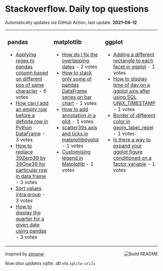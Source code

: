 # Stackoverflow. Daily top questions 

Automatically updates via GitHub Action, last update: **<!-- date starts -->2021-04-12<!-- date ends -->**


<table><tr><td valign="top" width="33%">

### pandas
<!-- pandas starts -->
* [Applying regex to pandas column based on different pos of same character](https://stackoverflow.com/questions/67056503/applying-regex-to-pandas-column-based-on-different-pos-of-same-character) - 6 votes
* [How can I add an empty row before a definite row in Python DataFrame](https://stackoverflow.com/questions/67062516/how-can-i-add-an-empty-row-before-a-definite-row-in-python-dataframe) - 3 votes
* [How to replace 39Zero39 by 39One39 for particular row in data frame](https://stackoverflow.com/questions/67053308/how-to-replace-zero-by-one-for-particular-row-in-data-frame) - 3 votes
* [Sort values intra group](https://stackoverflow.com/questions/67065611/sort-values-intra-group) - 3 votes
* [How to display the quarter for a given date using pandas](https://stackoverflow.com/questions/67062561/how-to-display-the-quarter-for-a-given-date-using-pandas) - 3 votes
<!-- pandas ends -->
</td><td valign="top" width="34%">


### matplotlib
<!-- matplotlib starts -->
* [How do I fix the overlapping dates](https://stackoverflow.com/questions/67053055/how-do-i-fix-the-overlapping-dates) - 2 votes
* [How to stack only some of pandas DataFrame series on bar chart](https://stackoverflow.com/questions/67063917/how-to-stack-only-some-of-pandas-dataframe-series-on-bar-chart) - 1 votes
* [How to add annotation in a plot](https://stackoverflow.com/questions/67051721/how-to-add-annotation-in-a-plot) - 1 votes
* [scatter39s axis and ticks in matplotlibpyplot](https://stackoverflow.com/questions/67053014/scatters-axis-and-ticks-in-matplotlib-pyplot) - 1 votes
* [Customising legend in Matplotlib](https://stackoverflow.com/questions/67062713/customising-legend-in-matplotlib) - 1 votes
<!-- matplotlib ends -->
</td><td valign="top" width="34%">


### ggplot
<!-- ggplot2 starts -->
* [Adding a different rectangle to each facet in ggplot](https://stackoverflow.com/questions/67060626/adding-a-different-rectangle-to-each-facet-in-ggplot) - 1 votes
* [How to display time of day on a ggplot axis after using SQL UNIX_TIMESTAMP](https://stackoverflow.com/questions/67060276/how-to-display-time-of-day-on-a-ggplot-axis-after-using-sql-unix-timestamp) - 1 votes
* [Border of different color in geom_label_repel](https://stackoverflow.com/questions/67058977/border-of-different-color-in-geom-label-repel) - 1 votes
* [Is there a way to expand your ggplot figure conditioned on a factor variable](https://stackoverflow.com/questions/67055999/is-there-a-way-to-expand-your-ggplot-figure-conditioned-on-a-factor-variable) - 1 votes
<!-- ggplot2 ends -->
</td></tr></table>

<a href="https://github.com/hp0404/hp0404/actions"><img src="https://github.com/hp0404/hp0404/workflows/Build%20README/badge.svg" align="right" alt="Build README"></a> <p>*Inspired by  [simonw](https://github.com/simonw/simonw)*</p> <p> *Now also updates sqlite .db via `sqlite-utils`* </p>

